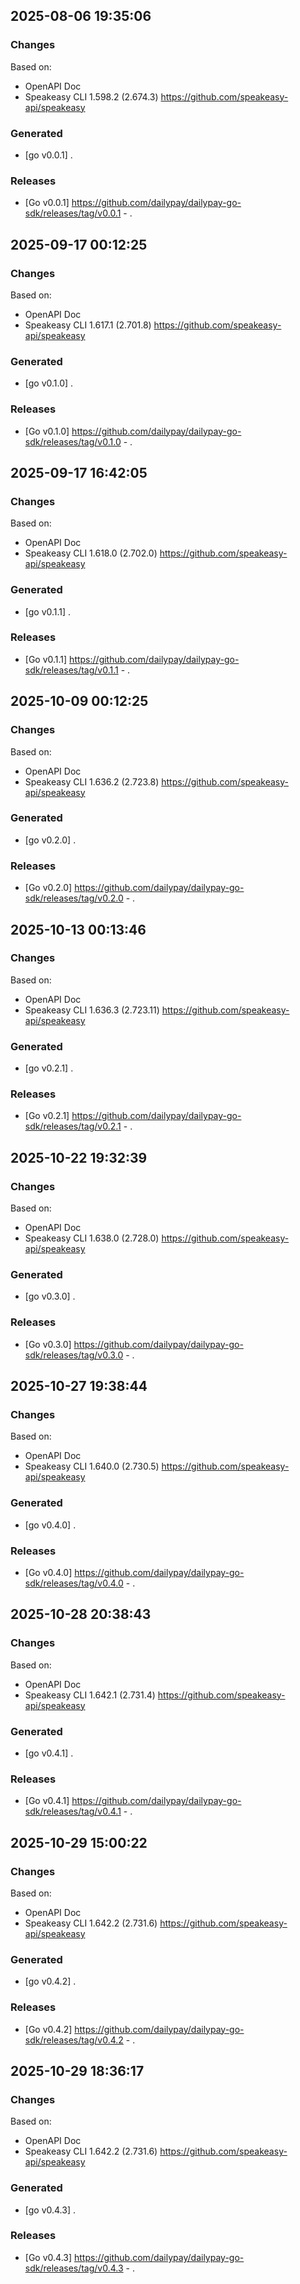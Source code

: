 

## 2025-08-06 19:35:06
### Changes
Based on:
- OpenAPI Doc  
- Speakeasy CLI 1.598.2 (2.674.3) https://github.com/speakeasy-api/speakeasy
### Generated
- [go v0.0.1] .
### Releases
- [Go v0.0.1] https://github.com/dailypay/dailypay-go-sdk/releases/tag/v0.0.1 - .

## 2025-09-17 00:12:25
### Changes
Based on:
- OpenAPI Doc  
- Speakeasy CLI 1.617.1 (2.701.8) https://github.com/speakeasy-api/speakeasy
### Generated
- [go v0.1.0] .
### Releases
- [Go v0.1.0] https://github.com/dailypay/dailypay-go-sdk/releases/tag/v0.1.0 - .

## 2025-09-17 16:42:05
### Changes
Based on:
- OpenAPI Doc  
- Speakeasy CLI 1.618.0 (2.702.0) https://github.com/speakeasy-api/speakeasy
### Generated
- [go v0.1.1] .
### Releases
- [Go v0.1.1] https://github.com/dailypay/dailypay-go-sdk/releases/tag/v0.1.1 - .

## 2025-10-09 00:12:25
### Changes
Based on:
- OpenAPI Doc  
- Speakeasy CLI 1.636.2 (2.723.8) https://github.com/speakeasy-api/speakeasy
### Generated
- [go v0.2.0] .
### Releases
- [Go v0.2.0] https://github.com/dailypay/dailypay-go-sdk/releases/tag/v0.2.0 - .

## 2025-10-13 00:13:46
### Changes
Based on:
- OpenAPI Doc  
- Speakeasy CLI 1.636.3 (2.723.11) https://github.com/speakeasy-api/speakeasy
### Generated
- [go v0.2.1] .
### Releases
- [Go v0.2.1] https://github.com/dailypay/dailypay-go-sdk/releases/tag/v0.2.1 - .

## 2025-10-22 19:32:39
### Changes
Based on:
- OpenAPI Doc  
- Speakeasy CLI 1.638.0 (2.728.0) https://github.com/speakeasy-api/speakeasy
### Generated
- [go v0.3.0] .
### Releases
- [Go v0.3.0] https://github.com/dailypay/dailypay-go-sdk/releases/tag/v0.3.0 - .

## 2025-10-27 19:38:44
### Changes
Based on:
- OpenAPI Doc  
- Speakeasy CLI 1.640.0 (2.730.5) https://github.com/speakeasy-api/speakeasy
### Generated
- [go v0.4.0] .
### Releases
- [Go v0.4.0] https://github.com/dailypay/dailypay-go-sdk/releases/tag/v0.4.0 - .

## 2025-10-28 20:38:43
### Changes
Based on:
- OpenAPI Doc  
- Speakeasy CLI 1.642.1 (2.731.4) https://github.com/speakeasy-api/speakeasy
### Generated
- [go v0.4.1] .
### Releases
- [Go v0.4.1] https://github.com/dailypay/dailypay-go-sdk/releases/tag/v0.4.1 - .

## 2025-10-29 15:00:22
### Changes
Based on:
- OpenAPI Doc  
- Speakeasy CLI 1.642.2 (2.731.6) https://github.com/speakeasy-api/speakeasy
### Generated
- [go v0.4.2] .
### Releases
- [Go v0.4.2] https://github.com/dailypay/dailypay-go-sdk/releases/tag/v0.4.2 - .

## 2025-10-29 18:36:17
### Changes
Based on:
- OpenAPI Doc  
- Speakeasy CLI 1.642.2 (2.731.6) https://github.com/speakeasy-api/speakeasy
### Generated
- [go v0.4.3] .
### Releases
- [Go v0.4.3] https://github.com/dailypay/dailypay-go-sdk/releases/tag/v0.4.3 - .